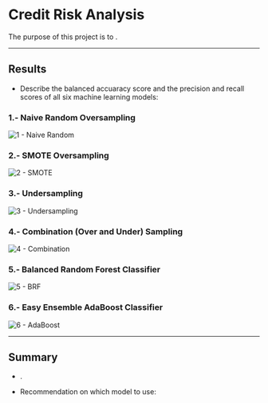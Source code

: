 # Credit Risk Analysis

The purpose of this project is to .


---


## Results


* Describe the balanced accuaracy score and the precision and recall scores of all six machine learning models:

### 1.- Naive Random Oversampling

![1 - Naive Random](https://user-images.githubusercontent.com/113866707/217706569-425c475c-47a7-458b-abf9-5c8c68defa36.png)

### 2.- SMOTE Oversampling

![2 - SMOTE](https://user-images.githubusercontent.com/113866707/217706589-9230fc07-ea71-4c74-aa09-4bd76e5a337e.png)

### 3.- Undersampling

![3 - Undersampling](https://user-images.githubusercontent.com/113866707/217706605-8b347022-36ab-46f4-8fc9-ece8676f55ec.png)

### 4.- Combination (Over and Under) Sampling

![4 - Combination](https://user-images.githubusercontent.com/113866707/217706625-4c011df6-5e01-4d50-8f86-e3c8d0b4e754.png)

### 5.- Balanced Random Forest Classifier

![5 - BRF](https://user-images.githubusercontent.com/113866707/217706641-9ce2f679-eda8-40b4-9509-ff3ec4e98429.png)

### 6.- Easy Ensemble AdaBoost Classifier

![6 - AdaBoost](https://user-images.githubusercontent.com/113866707/217706656-99cd0858-75f5-4c00-a345-ae46ab1ff102.png)



---

## Summary

* .


* Recommendation on which model to use:


